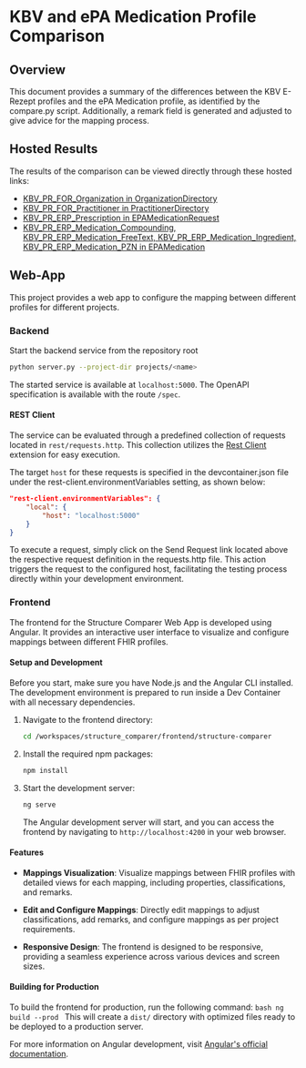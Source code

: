 # KBV and ePA Medication Profile Comparison

## Overview
This document provides a summary of the differences between the KBV E-Rezept profiles and the ePA Medication profile, as identified by the compare.py script. Additionally, a remark field is generated and adjusted to give advice for the mapping process.


## Hosted Results
The results of the comparison can be viewed directly through these hosted links:
- [KBV_PR_FOR_Organization in OrganizationDirectory](https://svensommer.github.io/structure_comparer/projects/erp/docs/OrganizationDirectory.html)
- [KBV_PR_FOR_Practitioner in PractitionerDirectory](https://svensommer.github.io/structure_comparer/projects/erp/docs/PractitionerDirectory.html)
- [KBV_PR_ERP_Prescription in EPAMedicationRequest](https://svensommer.github.io/structure_comparer/projects/erp/docs/EPAMedicationRequest.html)
- [KBV_PR_ERP_Medication_Compounding, KBV_PR_ERP_Medication_FreeText, KBV_PR_ERP_Medication_Ingredient, KBV_PR_ERP_Medication_PZN in EPAMedication](https://svensommer.github.io/structure_comparer/projects/erp/docs/EPAMedication.html)

## Web-App

This project provides a web app to configure the mapping between different profiles for different projects.

### Backend

Start the backend service from the repository root

```bash
python server.py --project-dir projects/<name>
```

The started service is available at `localhost:5000`. The OpenAPI specification is available with the route `/spec`.

#### REST Client

The service can be evaluated through a predefined collection of requests located in `rest/requests.http`. This collection utilizes the [Rest Client](`https://marketplace.visualstudio.com/items?itemName=humao.rest-client`) extension for easy execution.

The target `host` for these requests is specified in the devcontainer.json file under the rest-client.environmentVariables setting, as shown below:

```json
"rest-client.environmentVariables": {
    "local": {
        "host": "localhost:5000"
    }
}
```

To execute a request, simply click on the Send Request link located above the respective request definition in the requests.http file. This action triggers the request to the configured host, facilitating the testing process directly within your development environment.

### Frontend

The frontend for the Structure Comparer Web App is developed using Angular. It provides an interactive user interface to visualize and configure mappings between different FHIR profiles.

#### Setup and Development

Before you start, make sure you have Node.js and the Angular CLI installed. The development environment is prepared to run inside a Dev Container with all necessary dependencies.

1. Navigate to the frontend directory:
    ```bash
    cd /workspaces/structure_comparer/frontend/structure-comparer
    ```

2. Install the required npm packages:
    ```bash
    npm install
    ```

3. Start the development server:
    ```bash
    ng serve
    ```
    The Angular development server will start, and you can access the frontend by navigating to `http://localhost:4200` in your web browser.

#### Features

- **Mappings Visualization**: Visualize mappings between FHIR profiles with detailed views for each mapping, including properties, classifications, and remarks.

- **Edit and Configure Mappings**: Directly edit mappings to adjust classifications, add remarks, and configure mappings as per project requirements.

- **Responsive Design**: The frontend is designed to be responsive, providing a seamless experience across various devices and screen sizes.

#### Building for Production

To build the frontend for production, run the following command:
    ```bash
    ng build --prod
    ```
This will create a `dist/` directory with optimized files ready to be deployed to a production server.

For more information on Angular development, visit [Angular's official documentation](https://angular.io/docs).
